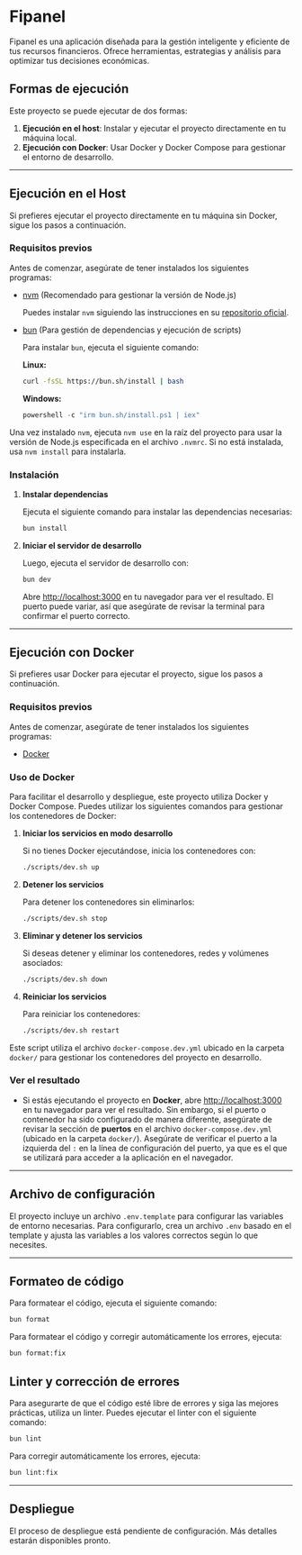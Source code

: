 # Fipanel

Fipanel es una aplicación diseñada para la gestión inteligente y eficiente de tus recursos financieros. Ofrece herramientas, estrategias y análisis para optimizar tus decisiones económicas.

## Formas de ejecución

Este proyecto se puede ejecutar de dos formas:

1. **Ejecución en el host**: Instalar y ejecutar el proyecto directamente en tu máquina local.
2. **Ejecución con Docker**: Usar Docker y Docker Compose para gestionar el entorno de desarrollo.

---

## Ejecución en el Host

Si prefieres ejecutar el proyecto directamente en tu máquina sin Docker, sigue los pasos a continuación.

### Requisitos previos

Antes de comenzar, asegúrate de tener instalados los siguientes programas:

- [nvm](https://github.com/nvm-sh/nvm) (Recomendado para gestionar la versión de Node.js)

  Puedes instalar `nvm` siguiendo las instrucciones en su [repositorio oficial](https://github.com/nvm-sh/nvm#installing-and-updating).

- [bun](https://bun.sh) (Para gestión de dependencias y ejecución de scripts)

  Para instalar `bun`, ejecuta el siguiente comando:

  **Linux:**

  ```bash
  curl -fsSL https://bun.sh/install | bash
  ```

  **Windows:**

  ```powershell
  powershell -c "irm bun.sh/install.ps1 | iex"
  ```

Una vez instalado `nvm`, ejecuta `nvm use` en la raíz del proyecto para usar la versión de Node.js especificada en el archivo `.nvmrc`. Si no está instalada, usa `nvm install` para instalarla.

### Instalación

1. **Instalar dependencias**

   Ejecuta el siguiente comando para instalar las dependencias necesarias:

   ```bash
   bun install
   ```

2. **Iniciar el servidor de desarrollo**

   Luego, ejecuta el servidor de desarrollo con:

   ```bash
   bun dev
   ```

   Abre [http://localhost:3000](http://localhost:3000) en tu navegador para ver el resultado. El puerto puede variar, así que asegúrate de revisar la terminal para confirmar el puerto correcto.

---

## Ejecución con Docker

Si prefieres usar Docker para ejecutar el proyecto, sigue los pasos a continuación.

### Requisitos previos

Antes de comenzar, asegúrate de tener instalados los siguientes programas:

- [Docker](https://www.docker.com/get-started)

### Uso de Docker

Para facilitar el desarrollo y despliegue, este proyecto utiliza Docker y Docker Compose. Puedes utilizar los siguientes comandos para gestionar los contenedores de Docker:

1. **Iniciar los servicios en modo desarrollo**

   Si no tienes Docker ejecutándose, inicia los contenedores con:

   ```bash
   ./scripts/dev.sh up
   ```

2. **Detener los servicios**

   Para detener los contenedores sin eliminarlos:

   ```bash
   ./scripts/dev.sh stop
   ```

3. **Eliminar y detener los servicios**

   Si deseas detener y eliminar los contenedores, redes y volúmenes asociados:

   ```bash
   ./scripts/dev.sh down
   ```

4. **Reiniciar los servicios**

   Para reiniciar los contenedores:

   ```bash
   ./scripts/dev.sh restart
   ```

Este script utiliza el archivo `docker-compose.dev.yml` ubicado en la carpeta `docker/` para gestionar los contenedores del proyecto en desarrollo.

### Ver el resultado

- Si estás ejecutando el proyecto en **Docker**, abre [http://localhost:3000](http://localhost:3000) en tu navegador para ver el resultado. Sin embargo, si el puerto o contenedor ha sido configurado de manera diferente, asegúrate de revisar la sección de **puertos** en el archivo `docker-compose.dev.yml` (ubicado en la carpeta `docker/`). Asegúrate de verificar el puerto a la izquierda del `:` en la línea de configuración del puerto, ya que es el que se utilizará para acceder a la aplicación en el navegador.

---

## Archivo de configuración

El proyecto incluye un archivo `.env.template` para configurar las variables de entorno necesarias. Para configurarlo, crea un archivo `.env` basado en el template y ajusta las variables a los valores correctos según lo que necesites.

---

## Formateo de código

Para formatear el código, ejecuta el siguiente comando:

```bash
bun format
```

Para formatear el código y corregir automáticamente los errores, ejecuta:

```bash
bun format:fix
```

## Linter y corrección de errores

Para asegurarte de que el código esté libre de errores y siga las mejores prácticas, utiliza un linter. Puedes ejecutar el linter con el siguiente comando:

```bash
bun lint
```

Para corregir automáticamente los errores, ejecuta:

```bash
bun lint:fix
```

---

## Despliegue

El proceso de despliegue está pendiente de configuración. Más detalles estarán disponibles pronto.

